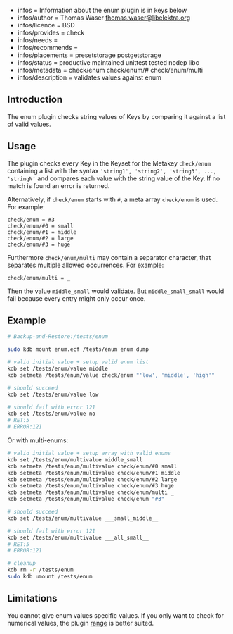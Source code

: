 - infos = Information about the enum plugin is in keys below
- infos/author = Thomas Waser <thomas.waser@libelektra.org>
- infos/licence = BSD
- infos/provides = check
- infos/needs =
- infos/recommends =
- infos/placements = presetstorage postgetstorage
- infos/status = productive maintained unittest tested nodep libc
- infos/metadata = check/enum check/enum/# check/enum/multi
- infos/description = validates values against enum

## Introduction

The enum plugin checks string values of Keys by comparing it against a list of valid values.

## Usage

The plugin checks every Key in the Keyset for the Metakey `check/enum` containing a list
with the syntax `'string1', 'string2', 'string3', ..., 'stringN'` and compares each
value with the string value of the Key. If no match is found an error is returned.

Alternatively, if `check/enum` starts with `#`, a meta array `check/enum` is used.
For example:

    check/enum = #3
    check/enum/#0 = small
    check/enum/#1 = middle
    check/enum/#2 = large
    check/enum/#3 = huge

Furthermore `check/enum/multi` may contain a separator character, that separates
multiple allowed occurrences.
For example:

    check/enum/multi = _

Then the value `middle_small` would validate.
But `middle_small_small` would fail because every entry might only occur once.

## Example

```sh
# Backup-and-Restore:/tests/enum

sudo kdb mount enum.ecf /tests/enum enum dump

# valid initial value + setup valid enum list
kdb set /tests/enum/value middle
kdb setmeta /tests/enum/value check/enum "'low', 'middle', 'high'"

# should succeed
kdb set /tests/enum/value low

# should fail with error 121
kdb set /tests/enum/value no
# RET:5
# ERROR:121
```

Or with multi-enums:

```sh
# valid initial value + setup array with valid enums
kdb set /tests/enum/multivalue middle_small
kdb setmeta /tests/enum/multivalue check/enum/#0 small
kdb setmeta /tests/enum/multivalue check/enum/#1 middle
kdb setmeta /tests/enum/multivalue check/enum/#2 large
kdb setmeta /tests/enum/multivalue check/enum/#3 huge
kdb setmeta /tests/enum/multivalue check/enum/multi _
kdb setmeta /tests/enum/multivalue check/enum "#3"

# should succeed
kdb set /tests/enum/multivalue ___small_middle__

# should fail with error 121
kdb set /tests/enum/multivalue ___all_small__
# RET:5
# ERROR:121

# cleanup
kdb rm -r /tests/enum
sudo kdb umount /tests/enum
```

## Limitations

You cannot give enum values specific values.
If you only want to check for numerical values,
the plugin [range](../range) is better suited.
